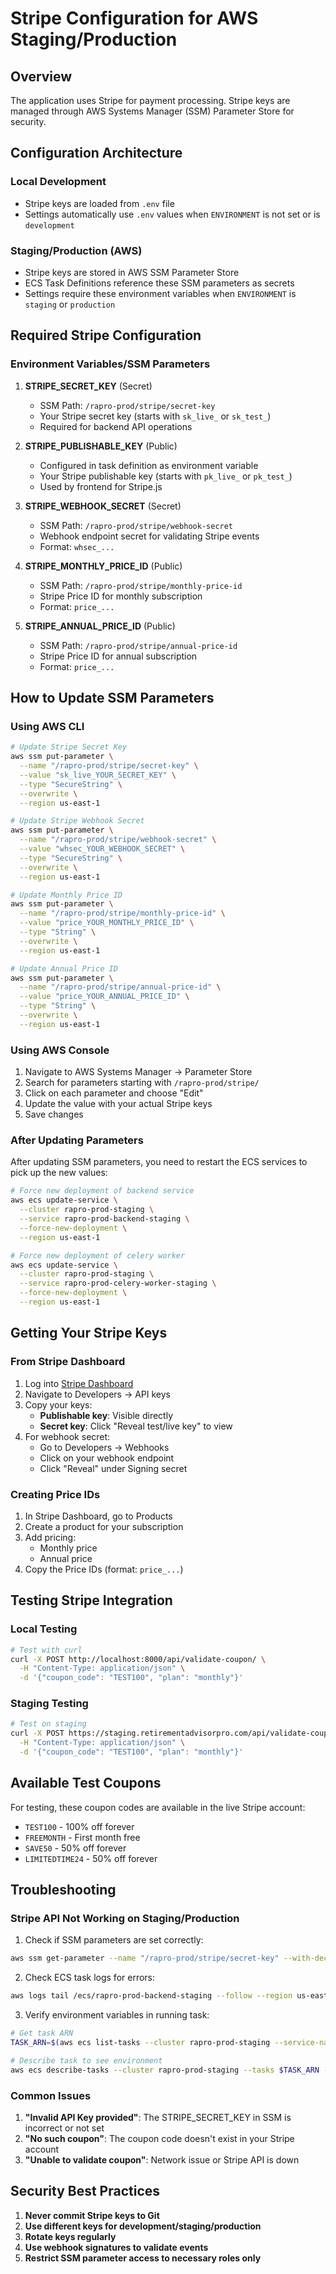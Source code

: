 # Stripe Configuration for AWS Staging/Production

## Overview
The application uses Stripe for payment processing. Stripe keys are managed through AWS Systems Manager (SSM) Parameter Store for security.

## Configuration Architecture

### Local Development
- Stripe keys are loaded from `.env` file
- Settings automatically use `.env` values when `ENVIRONMENT` is not set or is `development`

### Staging/Production (AWS)
- Stripe keys are stored in AWS SSM Parameter Store
- ECS Task Definitions reference these SSM parameters as secrets
- Settings require these environment variables when `ENVIRONMENT` is `staging` or `production`

## Required Stripe Configuration

### Environment Variables/SSM Parameters

1. **STRIPE_SECRET_KEY** (Secret)
   - SSM Path: `/rapro-prod/stripe/secret-key`
   - Your Stripe secret key (starts with `sk_live_` or `sk_test_`)
   - Required for backend API operations

2. **STRIPE_PUBLISHABLE_KEY** (Public)
   - Configured in task definition as environment variable
   - Your Stripe publishable key (starts with `pk_live_` or `pk_test_`)
   - Used by frontend for Stripe.js

3. **STRIPE_WEBHOOK_SECRET** (Secret)
   - SSM Path: `/rapro-prod/stripe/webhook-secret`
   - Webhook endpoint secret for validating Stripe events
   - Format: `whsec_...`

4. **STRIPE_MONTHLY_PRICE_ID** (Public)
   - SSM Path: `/rapro-prod/stripe/monthly-price-id`
   - Stripe Price ID for monthly subscription
   - Format: `price_...`

5. **STRIPE_ANNUAL_PRICE_ID** (Public)
   - SSM Path: `/rapro-prod/stripe/annual-price-id`
   - Stripe Price ID for annual subscription
   - Format: `price_...`

## How to Update SSM Parameters

### Using AWS CLI

```bash
# Update Stripe Secret Key
aws ssm put-parameter \
  --name "/rapro-prod/stripe/secret-key" \
  --value "sk_live_YOUR_SECRET_KEY" \
  --type "SecureString" \
  --overwrite \
  --region us-east-1

# Update Stripe Webhook Secret
aws ssm put-parameter \
  --name "/rapro-prod/stripe/webhook-secret" \
  --value "whsec_YOUR_WEBHOOK_SECRET" \
  --type "SecureString" \
  --overwrite \
  --region us-east-1

# Update Monthly Price ID
aws ssm put-parameter \
  --name "/rapro-prod/stripe/monthly-price-id" \
  --value "price_YOUR_MONTHLY_PRICE_ID" \
  --type "String" \
  --overwrite \
  --region us-east-1

# Update Annual Price ID
aws ssm put-parameter \
  --name "/rapro-prod/stripe/annual-price-id" \
  --value "price_YOUR_ANNUAL_PRICE_ID" \
  --type "String" \
  --overwrite \
  --region us-east-1
```

### Using AWS Console

1. Navigate to AWS Systems Manager → Parameter Store
2. Search for parameters starting with `/rapro-prod/stripe/`
3. Click on each parameter and choose "Edit"
4. Update the value with your actual Stripe keys
5. Save changes

### After Updating Parameters

After updating SSM parameters, you need to restart the ECS services to pick up the new values:

```bash
# Force new deployment of backend service
aws ecs update-service \
  --cluster rapro-prod-staging \
  --service rapro-prod-backend-staging \
  --force-new-deployment \
  --region us-east-1

# Force new deployment of celery worker
aws ecs update-service \
  --cluster rapro-prod-staging \
  --service rapro-prod-celery-worker-staging \
  --force-new-deployment \
  --region us-east-1
```

## Getting Your Stripe Keys

### From Stripe Dashboard

1. Log into [Stripe Dashboard](https://dashboard.stripe.com)
2. Navigate to Developers → API keys
3. Copy your keys:
   - **Publishable key**: Visible directly
   - **Secret key**: Click "Reveal test/live key" to view
4. For webhook secret:
   - Go to Developers → Webhooks
   - Click on your webhook endpoint
   - Click "Reveal" under Signing secret

### Creating Price IDs

1. In Stripe Dashboard, go to Products
2. Create a product for your subscription
3. Add pricing:
   - Monthly price
   - Annual price
4. Copy the Price IDs (format: `price_...`)

## Testing Stripe Integration

### Local Testing
```bash
# Test with curl
curl -X POST http://localhost:8000/api/validate-coupon/ \
  -H "Content-Type: application/json" \
  -d '{"coupon_code": "TEST100", "plan": "monthly"}'
```

### Staging Testing
```bash
# Test on staging
curl -X POST https://staging.retirementadvisorpro.com/api/validate-coupon/ \
  -H "Content-Type: application/json" \
  -d '{"coupon_code": "TEST100", "plan": "monthly"}'
```

## Available Test Coupons

For testing, these coupon codes are available in the live Stripe account:
- `TEST100` - 100% off forever
- `FREEMONTH` - First month free
- `SAVE50` - 50% off forever
- `LIMITEDTIME24` - 50% off forever

## Troubleshooting

### Stripe API Not Working on Staging/Production

1. Check if SSM parameters are set correctly:
```bash
aws ssm get-parameter --name "/rapro-prod/stripe/secret-key" --with-decryption --region us-east-1
```

2. Check ECS task logs for errors:
```bash
aws logs tail /ecs/rapro-prod-backend-staging --follow --region us-east-1
```

3. Verify environment variables in running task:
```bash
# Get task ARN
TASK_ARN=$(aws ecs list-tasks --cluster rapro-prod-staging --service-name rapro-prod-backend-staging --query 'taskArns[0]' --output text --region us-east-1)

# Describe task to see environment
aws ecs describe-tasks --cluster rapro-prod-staging --tasks $TASK_ARN --region us-east-1
```

### Common Issues

1. **"Invalid API Key provided"**: The STRIPE_SECRET_KEY in SSM is incorrect or not set
2. **"No such coupon"**: The coupon code doesn't exist in your Stripe account
3. **"Unable to validate coupon"**: Network issue or Stripe API is down

## Security Best Practices

1. **Never commit Stripe keys to Git**
2. **Use different keys for development/staging/production**
3. **Rotate keys regularly**
4. **Use webhook signatures to validate events**
5. **Restrict SSM parameter access to necessary roles only**